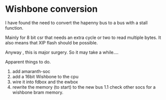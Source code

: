 # Wishbone conversion

I have found the need to convert the hapenny bus to a bus with a stall function.

Mainly for 8 bit csr that needs an extra cycle or two to read multiple bytes. 
It also means that XIP flash should be possible.

Anyway , this is major surgery. So it may take a while....


Apparent things to do.

1. add amaranth-soc 
1. add a 16bit Wishbone to the cpu 
1. wire it into fdbox and the ewbox 
1. rewrite the memory (to start) to the new bus
    1.1 check other socs for a wishbone bram memory.


